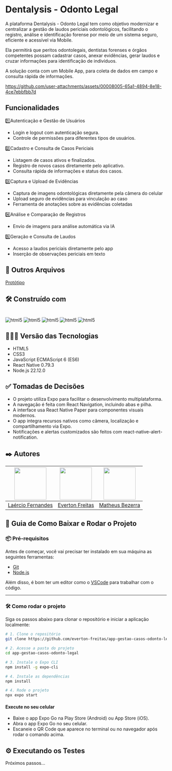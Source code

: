 # Dentalysis - Odonto Legal
A plataforma Dentalysis - Odonto Legal tem como objetivo modernizar e centralizar a gestão de laudos periciais odontológicos, facilitando o
registro, análise e identificação forense por meio de um sistema seguro, eficiente e acessível via Mobile.

Ela permitirá que peritos odontolegais, dentistas forenses e órgãos competentes possam cadastrar casos, anexar
evidências, gerar laudos e cruzar informações para identificação de indivíduos.

A solução conta com um Mobile App, para coleta de dados em campo e consulta rápida de informações.

https://github.com/user-attachments/assets/00008005-65a1-4894-8e18-4ce7ebbfbb7d


## Funcionalidades 
1️⃣Autenticação e Gestão de Usuários
* Login e logout com autenticação segura.
* Controle de permissões para diferentes tipos de usuários.

2️⃣Cadastro e Consulta de Casos Periciais
* Listagem de casos ativos e finalizados.
* Registro de novos casos diretamente pelo aplicativo.
* Consulta rápida de informações e status dos casos.

3️⃣Captura e Upload de Evidências
* Captura de imagens odontológicas diretamente pela câmera do celular
* Upload seguro de evidências para vinculação ao caso
* Ferramenta de anotações sobre as evidências coletadas
  
4️⃣Análise e Comparação de Registros
* Envio de imagens para análise automática via IA

5️⃣Geração e Consulta de Laudos
* Acesso a laudos periciais diretamente pelo app
* Inserção de observações periciais em texto
  
## 📂 Outros Arquivos 

[Protótipo](https://www.figma.com/design/MhoTKTcHCF9XDVuho0JiqZ/Prot%C3%B3tipo-PI-M)

## 🛠️ Construído com

<div style="display: inline-block"><br/>
  <img align="center" alt="html5" src="https://img.shields.io/badge/HTML5-E34F26?style=for-the-badge&logo=html5&logoColor=white" /> 
  <img align="center" alt="html5" src="https://img.shields.io/badge/CSS3-1572B6?style=for-the-badge&logo=css3&logoColor=white" />
  <img align="center" alt="html5" src="https://img.shields.io/badge/JavaScript-F7DF1E?style=for-the-badge&logo=javascript&logoColor=black" />
  <img align="center" alt="html5" src="https://img.shields.io/badge/React_Native-20232A?style=for-the-badge&logo=react&logoColor=61DAFB" />
  <img align="center" alt="html5" src="https://img.shields.io/badge/Node.js-43853D?style=for-the-badge&logo=node.js&logoColor=white" />
</div><br/>

## 👨🏽‍💻 Versão das Tecnologias

* HTML5
* CSS3
* JavaScript ECMAScript 6 (ES6)
* React Native 0.79.3
* Node.js 22.12.0

## ✅ Tomadas de Decisões
* O projeto utiliza Expo para facilitar o desenvolvimento multiplataforma.
* A navegação é feita com React Navigation, incluindo abas e pilha.
* A interface usa React Native Paper para componentes visuais modernos.
* O app integra recursos nativos como câmera, localização e compartilhamento via Expo.
* Notificações e alertas customizados são feitos com react-native-alert-notification.

## ✒️ Autores

| <img src="https://github.com/fernandesmelo/carona-solidaria/assets/113717317/1d3daac1-3d6a-40d6-b755-09d583ce392f" width="100" height="100" /> | <img src="https://github.com/user-attachments/assets/82c3a928-18b1-4fba-95a5-b3988d7a2ee0" width="100" height="100" /> | <img src="https://github.com/user-attachments/assets/db9cc241-da0f-4df7-8f17-5a6baebdccab" width="100" height="100" /> |
|:-------------------------------------------------------:|:-------------------------------------------------------:|:-------------------------------------------------------:|
| [Laércio Fernandes](https://www.linkedin.com/in/laercio-fernandes/) | [Everton Freitas](https://www.linkedin.com/in/everton-freitas-a54a45300/) | [Matheus Bezerra](https://www.linkedin.com/in/matheus-bzrr/) | 

## 🚀 Guia de Como Baixar e Rodar o Projeto

### 📦 Pré-requisitos

Antes de começar, você vai precisar ter instalado em sua máquina as seguintes ferramentas:

- [Git](https://git-scm.com)
- [Node.js](https://nodejs.org)

Além disso, é bom ter um editor como o [VSCode](https://code.visualstudio.com/) para trabalhar com o código.

---

### 🛠️ Como rodar o projeto

Siga os passos abaixo para clonar o repositório e iniciar a aplicação localmente:

```bash
# 1. Clone o repositório
git clone https://github.com/everton-freitas/app-gestao-casos-odonto-legal.git

# 2. Acesse a pasta do projeto
cd app-gestao-casos-odonto-legal

# 3. Instale o Expo CLI 
npm install -g expo-cli

# 4. Instale as dependências
npm install

# 4. Rode o projeto
npx expo start
```

#### Execute no seu celular
* Baixe o app Expo Go na Play Store (Android) ou App Store (iOS).
* Abra o app Expo Go no seu celular.
* Escaneie o QR Code que aparece no terminal ou no navegador após rodar o comando acima.
  
## ⚙️ Executando os Testes
Próximos passos...

